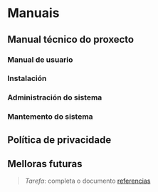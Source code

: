 # Manuais

## Manual técnico do proxecto

### Manual de usuario

### Instalación

### Administración do sistema

### Mantemento do sistema

## Política de privacidade

## Melloras futuras

> *Tarefa*: completa o documento [referencias](a1_referencias.md)
